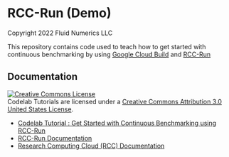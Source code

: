 # RCC-Run (Demo)
Copyright 2022  Fluid Numerics LLC

This repository contains code used to teach how to get started with continuous benchmarking by using [Google Cloud Build](https://cloud.google.com/build) and [RCC-Run](https://fluid-run.readthedocs.io/en/latest/)

## Documentation
<a rel="license" href="http://creativecommons.org/licenses/by/3.0/us/"><img alt="Creative Commons License" style="border-width:0" src="https://i.creativecommons.org/l/by/3.0/us/88x31.png" /></a><br />Codelab Tutorials are licensed under a <a rel="license" href="http://creativecommons.org/licenses/by/3.0/us/">Creative Commons Attribution 3.0 United States License</a>.

* [Codelab Tutorial : Get Started with Continuous Benchmarking using RCC-Run](https://fluidnumerics.github.io/rcc-codelabs/rcc-run/continuous-benchmarking-intro)
* [RCC-Run Documentation](https://fluid-run.readthedocs.io/en/latest/)
* [Research Computing Cloud (RCC) Documentation](https://research-computing-cluster.readthedocs.io/en/latest/)
